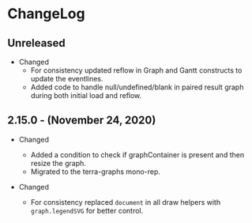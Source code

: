 # ChangeLog

## Unreleased

* Changed
  * For consistency updated reflow in Graph and Gantt constructs to update the eventlines.
  * Added code to handle null/undefined/blank in paired result graph during both initial load and reflow.

## 2.15.0 - (November 24, 2020)

* Changed
  * Added a condition to check if graphContainer is present and then resize the graph.
  * Migrated to the terra-graphs mono-rep.

* Changed
  * For consistency replaced `document` in all draw helpers with `graph.legendSVG` for better control.
